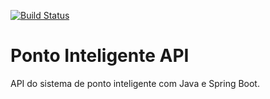 [![Build Status](https://travis-ci.org/alysonzr/ponto-inteligente-api.svg?branch=main)](https://travis-ci.org/alysonzr/ponto-inteligente-api)
# Ponto Inteligente API
API do sistema de ponto inteligente com Java e Spring Boot.
